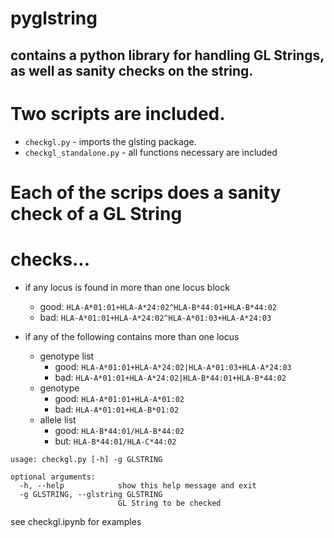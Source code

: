 # pyglstring 

## contains a python library for handling GL Strings, as well as sanity checks on the string.

# Two scripts are included.
* `checkgl.py` - imports the glsting package.
* `checkgl_standalone.py` - all functions necessary are included

# Each of the scrips does a sanity check of a GL String

# checks...
* if any locus is found in more than one locus block
    * good: `HLA-A*01:01+HLA-A*24:02^HLA-B*44:01+HLA-B*44:02`
    * bad:  `HLA-A*01:01+HLA-A*24:02^HLA-A*01:03+HLA-A*24:03`

* if any of the following contains more than one locus
  * genotype list
    * good: `HLA-A*01:01+HLA-A*24:02|HLA-A*01:03+HLA-A*24:03`
    * bad:  `HLA-A*01:01+HLA-A*24:02|HLA-B*44:01+HLA-B*44:02`
  * genotype
    * good:  `HLA-A*01:01+HLA-A*01:02`
    * bad:   `HLA-A*01:01+HLA-B*01:02`
  * allele list
    * good: `HLA-B*44:01/HLA-B*44:02`
    * but:  `HLA-B*44:01/HLA-C*44:02`


```$ ./checkgl.py --help
usage: checkgl.py [-h] -g GLSTRING

optional arguments:
  -h, --help            show this help message and exit
  -g GLSTRING, --glstring GLSTRING
                        GL String to be checked
```

see checkgl.ipynb for examples
